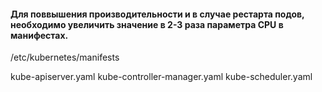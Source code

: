 #### Для поввышения производительности и в случае рестарта подов, необходимо увеличить значение в 2-3 раза параметра CPU в манифестах.

/etc/kubernetes/manifests

kube-apiserver.yaml
kube-controller-manager.yaml
kube-scheduler.yaml

